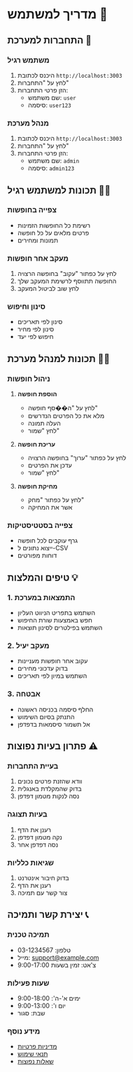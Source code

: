 # מדריך למשתמש 👤

## התחברות למערכת 🔑

### משתמש רגיל
1. היכנס לכתובת `http://localhost:3003`
2. לחץ על "התחברות"
3. הזן פרטי התחברות:
   - שם משתמש: `user`
   - סיסמה: `user123`

### מנהל מערכת
1. היכנס לכתובת `http://localhost:3003`
2. לחץ על "התחברות"
3. הזן פרטי התחברות:
   - שם משתמש: `admin`
   - סיסמה: `admin123`

## תכונות למשתמש רגיל 👨‍💼

### צפייה בחופשות
- רשימת כל החופשות הזמינות
- פרטים מלאים על כל חופשה
- תמונות ומחירים

### מעקב אחר חופשות
1. לחץ על כפתור "עקוב" בחופשה הרצויה
2. החופשה תתווסף לרשימת המעקב שלך
3. לחץ שוב לביטול המעקב

### סינון וחיפוש
- סינון לפי תאריכים
- סינון לפי מחיר
- חיפוש לפי יעד

## תכונות למנהל מערכת 👨‍💻

### ניהול חופשות
1. **הוספת חופשה**
   - לחץ על "ה��סף חופשה"
   - מלא את כל הפרטים הנדרשים
   - העלה תמונה
   - לחץ "שמור"

2. **עריכת חופשה**
   - לחץ על כפתור "ערוך" בחופשה הרצויה
   - עדכן את הפרטים
   - לחץ "שמור"

3. **מחיקת חופשה**
   - לחץ על כפתור "מחק"
   - אשר את המחיקה

### צפייה בסטטיסטיקות
- גרף עוקבים לכל חופשה
- ייצוא נתונים ל-CSV
- דוחות מפורטים

## טיפים והמלצות 💡

### 1. התמצאות במערכת
- השתמש בתפריט הניווט העליון
- חפש באמצעות שורת החיפוש
- השתמש בפילטרים לסינון תוצאות

### 2. מעקב יעיל
- עקוב אחר חופשות מעניינות
- בדוק עדכוני מחירים
- השתמש במיון לפי תאריכים

### 3. אבטחה
- החלף סיסמה בכניסה ראשונה
- התנתק בסיום השימוש
- אל תשמור סיסמאות בדפדפן

## פתרון בעיות נפוצות ⚠️

### בעיית התחברות
1. וודא שהזנת פרטים נכונים
2. בדוק שהמקלדת באנגלית
3. נסה לנקות מטמון דפדפן

### בעיות תצוגה
1. רענן את הדף
2. נקה מטמון דפדפן
3. נסה דפדפן אחר

### שגיאות כלליות
1. בדוק חיבור אינטרנט
2. רענן את הדף
3. צור קשר עם תמיכה

## יצירת קשר ותמיכה 📞

### תמיכה טכנית
- טלפון: 03-1234567
- מייל: support@example.com
- צ'אט: זמין בשעות 9:00-17:00

### שעות פעילות
- ימים א'-ה': 9:00-18:00
- יום ו': 9:00-13:00
- שבת: סגור

### מידע נוסף
- [מדיניות פרטיות](privacy-policy)
- [תנאי שימוש](terms)
- [שאלות נפוצות](faq) 